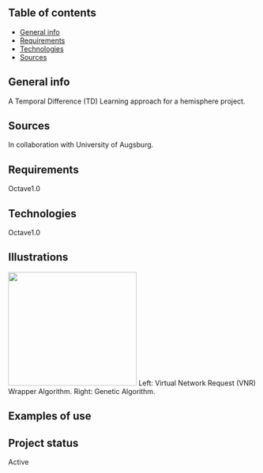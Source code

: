 ## Table of contents
* [General info](#general-info)
* [Requirements](#requirements)
* [Technologies](#technologies)
* [Sources](#sources)


## General info
A Temporal Difference (TD) Learning approach for a hemisphere project.

## Sources
In collaboration with University of Augsburg.

## Requirements
Octave1.0

## Technologies <br>
Octave1.0

## Illustrations <br>
<img src="https://user-images.githubusercontent.com/78420756/109026600-33376980-76c0-11eb-9154-674b188818f3.png" width="260" height="230">
Left: Virtual Network Request (VNR) Wrapper Algorithm. Right: Genetic Algorithm. 
  
## Examples of use <br>

## Project status <br>
Active
